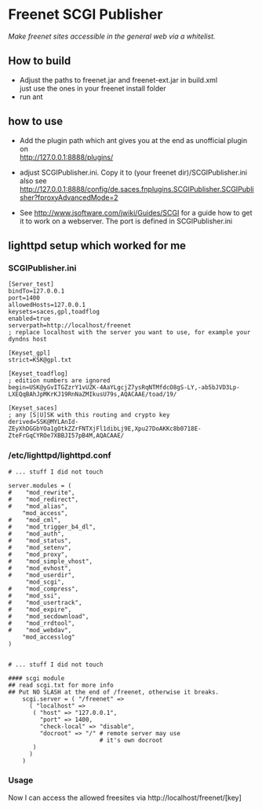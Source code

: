 # Freenet SCGI Publisher

*Make freenet sites accessible in the general web via a whitelist.*

## How to build

- Adjust the paths to freenet.jar and freenet-ext.jar in build.xml  
  just use the ones in your freenet install folder
- run ant

## how to use

- Add the plugin path which ant gives you at the end as unofficial plugin on  
  <http://127.0.0.1:8888/plugins/>

- adjust SCGIPublisher.ini. Copy it to (your freenet dir)/SCGIPublisher.ini  
  also see <http://127.0.0.1:8888/config/de.saces.fnplugins.SCGIPublisher.SCGIPublisher?fproxyAdvancedMode=2>

- See http://www.jsoftware.com/jwiki/Guides/SCGI for a guide how to get it to work on a webserver. 
  The port is defined in SCGIPublisher.ini

## lighttpd setup which worked for me

### SCGIPublisher.ini

    [Server_test]
    bindTo=127.0.0.1
    port=1400
    allowedHosts=127.0.0.1
    keysets=saces,gpl,toadflog
    enabled=true
    serverpath=http://localhost/freenet
    ; replace localhost with the server you want to use, for example your dyndns host
    
    [Keyset_gpl]  
    strict=KSK@gpl.txt
    
    [Keyset_toadflog]
    ; edition numbers are ignored
    begin=USK@yGvITGZzrY1vUZK-4AaYLgcjZ7ysRqNTMfdcO8gS-LY,-ab5bJVD3Lp-LXEQqBAhJpMKrKJ19RnNaZMIkusU79s,AQACAAE/toad/19/
    
    [Keyset_saces]
    ; any [S|U]SK with this routing and crypto key
    derived=SSK@MYLAnId-ZEyXhDGGbYOa1gOtkZZrFNTXjFl1dibLj9E,Xpu27DoAKKc8b0718E-ZteFrGqCYROe7XBBJI57pB4M,AQACAAE/


### /etc/lighttpd/lighttpd.conf

    # ... stuff I did not touch
    
    server.modules = (
    #    "mod_rewrite",
    #    "mod_redirect",
    #    "mod_alias",
        "mod_access",
    #    "mod_cml",
    #    "mod_trigger_b4_dl",
    #    "mod_auth",
    #    "mod_status",
    #    "mod_setenv",
    #    "mod_proxy",
    #    "mod_simple_vhost",
    #    "mod_evhost",
    #    "mod_userdir",
         "mod_scgi",
    #    "mod_compress",
    #    "mod_ssi",
    #    "mod_usertrack",
    #    "mod_expire",
    #    "mod_secdownload",
    #    "mod_rrdtool",
    #    "mod_webdav",
        "mod_accesslog"
    )
    
    
    # ... stuff I did not touch
    
    #### scgi module
    ## read scgi.txt for more info
    ## Put NO SLASH at the end of /freenet, otherwise it breaks.
        scgi.server = ( "/freenet" =>
          ( "localhost" =>
           ( "host" => "127.0.0.1",
             "port" => 1400,
             "check-local" => "disable",
             "docroot" => "/" # remote server may use 
                              # it's own docroot
           )
          )
        )


### Usage

Now I can access the allowed freesites via http://localhost/freenet/[key]
